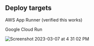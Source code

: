 ## Deploy targets

AWS App Runner (verified this works)

Google Cloud Run

![Screenshot 2023-03-07 at 4 31 02 PM](https://user-images.githubusercontent.com/58792/223558498-592b3190-499b-4c5c-951c-9c11f6ad1a24.png)
